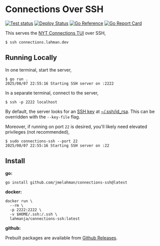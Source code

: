 # Connections Over SSH

[![Test status](https://github.com/jmelahman/connections-ssh/actions/workflows/test.yml/badge.svg)](https://github.com/jmelahman/connections-ssh/actions)
[![Deploy Status](https://github.com/jmelahman/connections-ssh/actions/workflows/release.yml/badge.svg)](https://github.com/jmelahman/connections-ssh/actions)
[![Go Reference](https://pkg.go.dev/badge/github.com/jmelahman/connections-ssh.svg)](https://pkg.go.dev/github.com/jmelahman/connections-ssh)
[![Go Report Card](https://goreportcard.com/badge/github.com/jmelahman/connections-ssh)](https://goreportcard.com/report/github.com/jmelahman/connections-ssh)

This serves the [NYT Connections TUI](https://github.com/jmelahman/connections) over SSH,

```shell
$ ssh connections.lahman.dev
```

## Running Locally

In one terminal, start the server,

```shell
$ go run .
2025/08/07 22:55:16 Starting SSH server on :2222
```

In a separate terminal, connect to the server,

```shell
$ ssh -p 2222 localhost
```

By default, the server looks for an [SSH key](https://wiki.archlinux.org/title/SSH_keys) at [~/.ssh/id_rsa](https://github.com/jmelahman/connections-ssh/blob/12b9ba7d3ec6059a349d23ea85e7b948b16517a1/main.go#L32).
This can be overridden with the `--key-file` flag.

Moreover, if running on port `22` is desired, you'll likely need elevated privileges (not recommended),

```shell
$ sudo connections-ssh --port 22
2025/08/07 22:55:16 Starting SSH server on :22
```

## Install

**go:**

```shell
go install github.com/jmelahman/connections-ssh@latest
```

**docker:**

```shell
docker run \
  --rm \
  -p 2222:2222 \
  -v $HOME/.ssh:/.ssh \
  lahmanja/connections-ssh:latest
```

**github:**

Prebuilt packages are available from [Github Releases](https://github.com/jmelahman/connections-ssh/releases).
